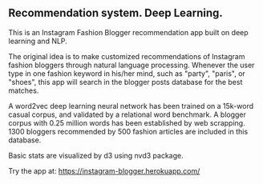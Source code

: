 
## Recommendation system. Deep Learning.

This is an Instagram Fashion Blogger recommendation app built on deep learning and NLP. 

The original idea is to make customized recommendations of Instagram fashion bloggers through natural language processing. Whenever the user type in one fashion keyword in his/her mind, such as "party", "paris", or "shoes", this app will search in the blogger posts database for the best matches.  

A word2vec deep learning neural network has been trained on a 15k-word casual corpus, and validated by a relational word benchmark. 
    A blogger corpus with 0.25 million words has been established by web scrapping. 1300 bloggers recommended by 500 fashion articles are included in this database.

Basic stats are visualized by d3 using nvd3 package.

Try the app at: https://instagram-blogger.herokuapp.com/



